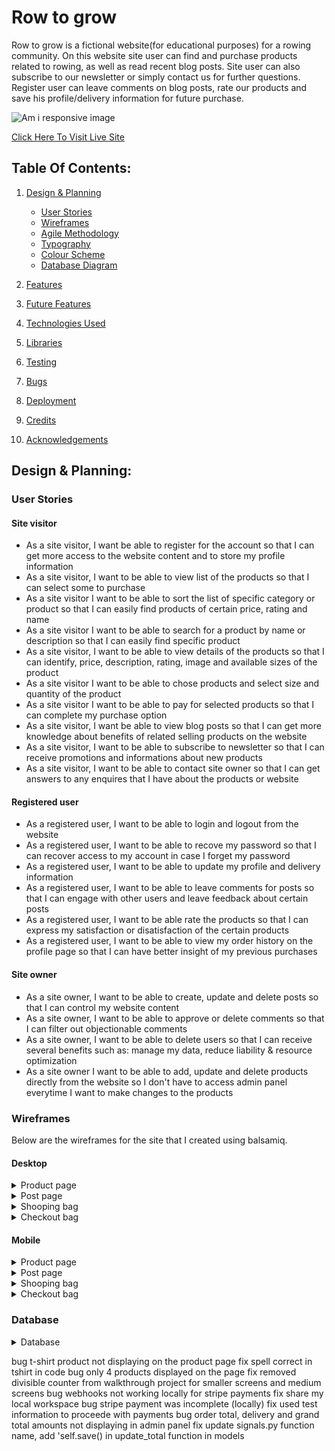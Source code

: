 # Row to grow

Row to grow is a fictional website(for educational purposes) for a rowing community. On this website site user can find and purchase products related to rowing, as well as read recent blog posts. Site user can also subscribe to our newsletter or simply contact us for further questions. Register user can leave comments on blog posts, rate our products and save his profile/delivery information for future purchase.
 
![Am i responsive image]()  

[Click Here To Visit Live Site]()  

## Table Of Contents:
1. [Design & Planning](#design-&-planning)
    * [User Stories](#user-stories)
    * [Wireframes](#wireframes)
    * [Agile Methodology](#agile-methodology)
    * [Typography](#typography)
    * [Colour Scheme](#colour-scheme)
    * [Database Diagram](#database-diagram)
   
2. [Features](#features)


3. [Future Features](#future-features)
4. [Technologies Used](#technologies-used)
5. [Libraries](#libraries-used)
6. [Testing](#testing)
7. [Bugs](#bugs)
8. [Deployment](#deployment)
9. [Credits](#credits)
10. [Acknowledgements](#acknowledgements)

## Design & Planning:

### User Stories
#### Site visitor
- As a site visitor, I want be able to register for the account so that I can get more access to the website content and to store my profile information
- As a site visitor, I want to be able to view list of the products so that I can select some to purchase
- As a site visitor I want to be able to sort the list of specific category or product so that I can easily find products of certain price, rating and name
- As a site visitor I want to be able to search for a product by name or description so that I can easily find specific product
- As a site visitor, I want to be able to view details of the products so that I can identify, price, description, rating, image and available sizes of the product
- As a site visitor I want to be able to chose products and select size and quantity of the product
- As a site visitor I want to be able to pay for selected products so that I can complete my purchase option
- As a site visitor, I want be able to view blog posts so that I can get more knowledge about benefits of related selling products on the website
- As a site visitor, I want to be able to subscribe to newsletter so that I can receive promotions and informations about new products
- As a site visitor, I want to be able to contact site owner so that I can get answers to any enquires that I have about the products or website
#### Registered user
- As a registered user, I want to be able to login and logout from the website
- As a registered user, I want to be able to recove my password so that I can recover access to my account in case I forget my password
- As a registered user, I want to be able to update my profile and delivery information
- As a registered user, I want to be able to leave comments for posts so that I can engage with other users and leave feedback about certain posts
- As a registered user, I want to be able rate the products so that I can express my satisfaction or disatisfaction of the certain products
- As a registered user, I want to be able to view my order history on the profile page so that I can have better insight of my previous purchases
#### Site owner
- As a site owner, I want to be able to create, update and delete posts so that I can control my website content
- As a site owner, I want to be able to approve or delete comments so that I can filter out objectionable comments
- As a site owner, I want to be able to delete users so that I can receive several benefits such as: manage my data, reduce liability & resource optimization
- As a site owner I want to be able to add, update and delete products directly from the website so I don't have to access admin panel everytime I want to make changes to the products


### Wireframes
Below are the wireframes for the site that I created using balsamiq.
#### Desktop
<details><summary>Product page</summary>
<img src="images/home_page.png">
</details>

<details><summary>Post page</summary>
<img src="images/post_page.png">
</details>

<details><summary>Shooping bag</summary>
<img src="images/shopping_bag.png">
</details>

<details><summary>Checkout bag</summary>
<img src="readme_img/wireframes/bals_sign.png">
</details>

#### Mobile
<details><summary>Product page</summary>
<img src="images/home_m.png">
</details>

<details><summary>Post page</summary>
<img src="images/post_m.png">
</details>

<details><summary>Shooping bag</summary>
<img src="images/shooping_m.png">
</details>

<details><summary>Checkout bag</summary>
<img src="images/checkout_m.png">
</details>

### Database 

<details><summary>Database</summary>
<img src="images/database.png">
</details>

bug t-shirt product not displaying on the product page
fix spell correct in tshirt in code
bug only 4 products displayed on the page
fix removed divisible counter from walkthrough project for smaller screens and medium screens
bug webhooks not working locally for stripe payments
fix share my local workspace
bug stripe payment was incomplete (locally)
fix used test information to proceede with payments
bug order total, delivery and grand total amounts not displaying in admin panel
fix update signals.py function name, add 'self.save() in update_total function in models
